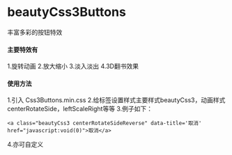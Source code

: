 # beautyCss3Buttons
丰富多彩的按钮特效

#### 主要特效有
1.旋转动画
2.放大缩小
3.淡入淡出
4.3D翻书效果

#### 使用方法
1.引入 Css3Buttons.min.css
2.给标签设置样式主要样式beautyCss3，动画样式centerRotateSide，leftScaleRight等等
3.例子如下：
````
<a class="beautyCss3 centerRotateSideReverse" data-title='取消' href="javascript:void(0)">取消</a>
````
4.亦可自定义